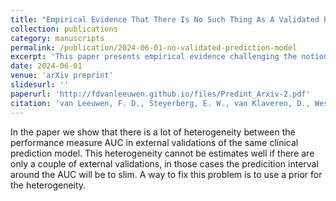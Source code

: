 ```yaml
---
title: "Empirical Evidence That There Is No Such Thing As A Validated Prediction Model"
collection: publications
category: manuscripts
permalink: /publication/2024-06-01-no-validated-prediction-model
excerpt: 'This paper presents empirical evidence challenging the notion of a universally validated prediction model.'
date: 2024-06-01
venue: 'arXiv preprint'
slidesurl: ''
paperurl: 'http://fdvanleeuwen.github.io/files/Predint_Arxiv-2.pdf'
citation: 'van Leeuwen, F. D., Steyerberg, E. W., van Klaveren, D., Wessler, B., Kent, D. M., & van Zwet, E. W. (2024). "Empirical Evidence That There Is No Such Thing As A Validated Prediction Model." <i>arXiv preprint</i>, arXiv:2406.08628.'
---
```


In the paper we show that there is a lot of heterogeneity between the performance measure AUC in external validations of the same clinical prediction model. This heterogeneity cannot be estimates well if there are only a couple of external validations, in those cases the predicition interval around the AUC will be to slim. A way to fix this problem is to use a prior for the heterogeneity.